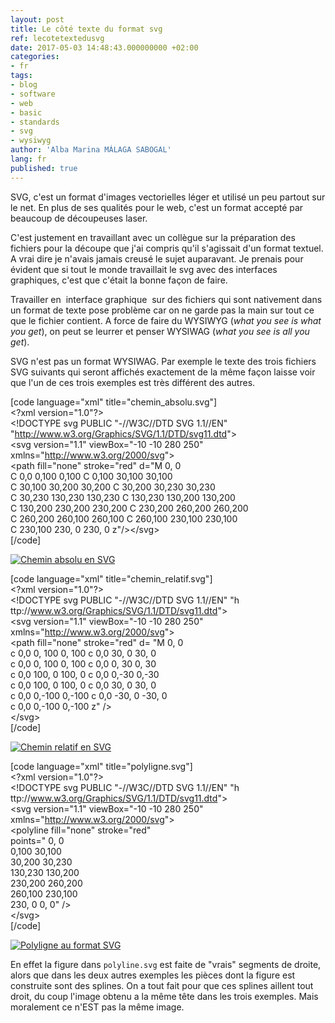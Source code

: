 ```yaml
---
layout: post
title: Le côté texte du format svg
ref: lecotetextedusvg
date: 2017-05-03 14:48:43.000000000 +02:00
categories:
- fr
tags:
- blog
- software
- web
- basic
- standards
- svg
- wysiwyg
author: 'Alba Marina MÁLAGA SABOGAL'
lang: fr
published: true
---
```


SVG, c'est un format d'images vectorielles léger et utilisé un peu
partout sur le net. En plus de ses qualités pour le web, c'est un format
accepté par beaucoup de découpeuses laser.

C'est justement en travaillant avec un collègue sur la préparation des
fichiers pour la découpe que j'ai compris qu'il s'agissait d'un format
textuel. A vrai dire je n'avais jamais creusé le sujet auparavant. Je
prenais pour évident que si tout le monde travaillait le svg avec des
interfaces graphiques, c'est que c'était la bonne façon de faire.

Travailler en  interface graphique  sur des fichiers qui sont nativement
dans un format de texte pose problème car on ne garde pas la main sur
tout ce que le fichier contient. A force de faire du WYSIWYG (*what you
see is what you get*), on peut se leurrer et penser WYSIWAG (*what you
see is all you get*).

SVG n'est pas un format WYSIWAG. Par exemple le texte des trois fichiers
SVG suivants qui seront affichés exactement de la même façon laisse voir
que l'un de ces trois exemples est très différent des autres.

\[code language="xml" title="chemin\_absolu.svg"\]  
&lt;?xml version="1.0"?&gt;  
&lt;!DOCTYPE svg PUBLIC "-//W3C//DTD SVG 1.1//EN"  
"http://www.w3.org/Graphics/SVG/1.1/DTD/svg11.dtd"&gt;  
&lt;svg version="1.1" viewBox="-10 -10 280 250"  
xmlns="http://www.w3.org/2000/svg"&gt;  
&lt;path fill="none" stroke="red" d="M 0, 0  
C 0,0 0,100 0,100 C 0,100 30,100 30,100  
C 30,100 30,200 30,200 C 30,200 30,230 30,230  
C 30,230 130,230 130,230 C 130,230 130,200 130,200  
C 130,200 230,200 230,200 C 230,200 260,200 260,200  
C 260,200 260,100 260,100 C 260,100 230,100 230,100  
C 230,100 230, 0 230, 0 z"/&gt;&lt;/svg&gt;  
\[/code\]

[<img src="{{ site.baseurl }}/assets/img/chemin_absolu.svg" alt="Chemin absolu en SVG" class="alignnone size-full wp-image-832" />](http://albamath.com/wp-content/uploads/2017/05/chemin_absolu.svg)

\[code language="xml" title="chemin\_relatif.svg"\]  
&lt;?xml version="1.0"?&gt;  
&lt;!DOCTYPE svg PUBLIC "-//W3C//DTD SVG 1.1//EN" "h  
ttp://www.w3.org/Graphics/SVG/1.1/DTD/svg11.dtd"&gt;  
&lt;svg version="1.1" viewBox="-10 -10 280 250"  
xmlns="http://www.w3.org/2000/svg"&gt;  
&lt;path fill="none" stroke="red" d= "M 0, 0  
c 0,0 0, 100 0, 100 c 0,0 30, 0 30, 0  
c 0,0 0, 100 0, 100 c 0,0 0, 30 0, 30  
c 0,0 100, 0 100, 0 c 0,0 0,-30 0,-30  
c 0,0 100, 0 100, 0 c 0,0 30, 0 30, 0  
c 0,0 0,-100 0,-100 c 0,0 -30, 0 -30, 0  
c 0,0 0,-100 0,-100 z" /&gt;  
&lt;/svg&gt;  
\[/code\]

[<img src="{{ site.baseurl }}/assets/img/chemin_relatif.svg" alt="Chemin relatif en SVG" class="alignnone size-full wp-image-831" />](http://albamath.com/wp-content/uploads/2017/05/chemin_relatif.svg)

\[code language="xml" title="polyligne.svg"\]  
&lt;?xml version="1.0"?&gt;  
&lt;!DOCTYPE svg PUBLIC "-//W3C//DTD SVG 1.1//EN" "h  
ttp://www.w3.org/Graphics/SVG/1.1/DTD/svg11.dtd"&gt;  
&lt;svg version="1.1" viewBox="-10 -10 280 250"  
xmlns="http://www.w3.org/2000/svg"&gt;  
&lt;polyline fill="none" stroke="red"  
points=" 0, 0  
0,100 30,100  
30,200 30,230  
130,230 130,200  
230,200 260,200  
260,100 230,100  
230, 0 0, 0" /&gt;  
&lt;/svg&gt;  
\[/code\]

[<img src="{{ site.baseurl }}/assets/img/polyligne.svg" alt="Polyligne au format SVG" class="alignnone size-full wp-image-830" />](http://albamath.com/wp-content/uploads/2017/05/polyligne.svg)

En effet la figure dans `polyline.svg` est faite de "vrais" segments de droite, alors que dans les deux autres exemples les pièces dont la figure est construite sont des splines. On a tout fait pour que ces splines aillent tout droit, du coup l'image obtenu a la même tête dans les trois exemples. Mais moralement ce n'EST pas la même image.
